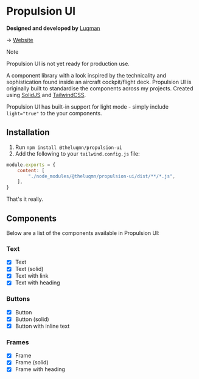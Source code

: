 # Propulsion UI

**Designed and developed by** [Luqman](https://theluqmn.github.io)

→ [Website](https://theluqmn.github.io/propulsion-ui)

> [!NOTE]
> Propulsion UI is not yet ready for production use.

A component library with a look inspired by the technicality and sophistication found inside an aircraft cockpit/flight deck. Propulsion UI is originally built to standardise the components across my projects. Created using [SolidJS](https://www.solidjs.com) and [TailwindCSS](https://tailwindcss.com).

Propulsion UI has built-in support for light mode - simply include `light="true"` to the your components.

## Installation

1. Run `npm install @theluqmn/propulsion-ui`
2. Add the following to your `tailwind.config.js` file:

```js
module.exports = {
    content: [
        "./node_modules/@theluqmn/propulsion-ui/dist/**/*.js",
    ],
}
```

That's it really.

## Components

Below are a list of the components available in Propulsion UI:

### Text

- [x] Text
- [x] Text (solid)
- [x] Text with link
- [x] Text with heading

### Buttons

- [x] Button
- [x] Button (solid)
- [x] Button with inline text

### Frames

- [x] Frame
- [x] Frame (solid)
- [x] Frame with heading
